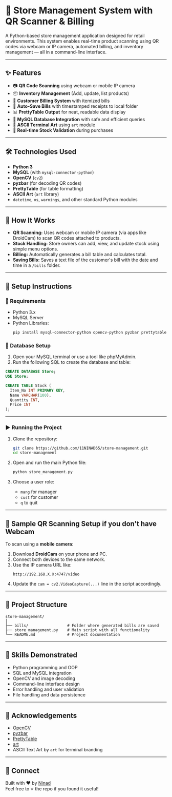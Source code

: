 # 🛒 Store Management System with QR Scanner & Billing

A Python-based store management application designed for retail environments. This system enables real-time product scanning using QR codes via webcam or IP camera, automated billing, and inventory management — all in a command-line interface.

---

## ✨ Features

- 📷 **QR Code Scanning** using webcam or mobile IP camera
- 📦 **Inventory Management** (Add, update, list products)
- 🧾 **Customer Billing System** with itemized bills
- 💾 **Auto-Save Bills** with timestamped receipts to local folder
- 📊 **PrettyTable Output** for neat, readable data display
- 🔐 **MySQL Database Integration** with safe and efficient queries
- 🎨 **ASCII Terminal Art** using `art` module
- 🔁 **Real-time Stock Validation** during purchases

---

## 🛠️ Technologies Used

- **Python 3**
- **MySQL** (with `mysql-connector-python`)
- **OpenCV** (`cv2`)
- **pyzbar** (for decoding QR codes)
- **PrettyTable** (for table formatting)
- **ASCII Art** (`art` library)
- `datetime`, `os`, `warnings`, and other standard Python modules

---

## 📸 How It Works

- **QR Scanning:** Uses webcam or mobile IP camera (via apps like DroidCam) to scan QR codes attached to products.
- **Stock Handling:** Store owners can add, view, and update stock using simple menu options.
- **Billing:** Automatically generates a bill table and calculates total.
- **Saving Bills:** Saves a text file of the customer's bill with the date and time in a `/bills` folder.

---

## 🚀 Setup Instructions

### 🔧 Requirements

- Python 3.x  
- MySQL Server  
- Python Libraries:  
  ```bash
  pip install mysql-connector-python opencv-python pyzbar prettytable art
  ```

### 🧱 Database Setup

1. Open your MySQL terminal or use a tool like phpMyAdmin.
2. Run the following SQL to create the database and table:

```sql
CREATE DATABASE Store;
USE Store;

CREATE TABLE Stock (
  Item_No INT PRIMARY KEY,
  Name VARCHAR(100),
  Quantity INT,
  Price INT
);
```

---

### ▶️ Running the Project

1. Clone the repository:
   ```bash
   git clone https://github.com/11NINAD65/store-management.git
   cd store-management
   ```

2. Open and run the main Python file:
   ```bash
   python store_management.py
   ```

3. Choose a user role:
   - `mang` for manager
   - `cust` for customer
   - `q` to quit

---

## 📁 Sample QR Scanning Setup if you don't have Webcam

To scan using a **mobile camera**:
1. Download **DroidCam** on your phone and PC.
2. Connect both devices to the same network.
3. Use the IP camera URL like:  
   ```
   http://192.168.X.X:4747/video
   ```
4. Update the `cam = cv2.VideoCapture(...)` line in the script accordingly.

---

## 📌 Project Structure

```
store-management/
│
├── bills/                 # Folder where generated bills are saved
├── store_management.py    # Main script with all functionality
└── README.md              # Project documentation
```

---

## 🧠 Skills Demonstrated

- Python programming and OOP
- SQL and MySQL integration
- OpenCV and image decoding
- Command-line interface design
- Error handling and user validation
- File handling and data persistence

---

## 🙌 Acknowledgements

- [OpenCV](https://opencv.org/)
- [pyzbar](https://pypi.org/project/pyzbar/)
- [PrettyTable](https://pypi.org/project/PrettyTable/)
- [art](https://pypi.org/project/art/)
- ASCII Text Art by `art` for terminal branding

---

## 🔗 Connect

Built with ❤️ by [Ninad](https://github.com/11NINAD65)  
Feel free to ⭐️ the repo if you found it useful!
